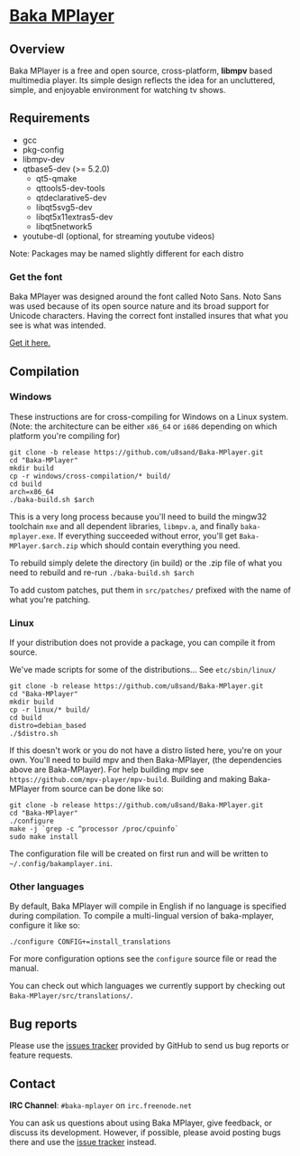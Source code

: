﻿# [Baka MPlayer](http://bakamplayer.u8sand.net)

## Overview

Baka MPlayer is a free and open source, cross-platform, **libmpv** based multimedia player.
Its simple design reflects the idea for an uncluttered, simple, and enjoyable environment for watching tv shows.

## Requirements

* gcc
* pkg-config
* libmpv-dev
* qtbase5-dev (>= 5.2.0)
  * qt5-qmake
  * qttools5-dev-tools
  * qtdeclarative5-dev
  * libqt5svg5-dev
  * libqt5x11extras5-dev
  * libqt5network5
* youtube-dl (optional, for streaming youtube videos)

Note: Packages may be named slightly different for each distro

### Get the font

Baka MPlayer was designed around the font called Noto Sans. Noto Sans was used because of its open source nature and its broad support for Unicode characters. Having the correct font installed insures that what you see is what was intended.

[Get it here.](https://www.google.com/get/noto/#sans)

## Compilation

### Windows

These instructions are for cross-compiling for Windows on a Linux system. (Note: the architecture can be either `x86_64` or `i686` depending on which platform you're compiling for)

    git clone -b release https://github.com/u8sand/Baka-MPlayer.git
    cd "Baka-MPlayer"
    mkdir build
    cp -r windows/cross-compilation/* build/
    cd build
    arch=x86_64
    ./baka-build.sh $arch

This is a very long process because you'll need to build the mingw32 toolchain `mxe` and all dependent libraries, `libmpv.a`, and finally `baka-mplayer.exe`. If everything succeeded without error, you'll get `Baka-MPlayer.$arch.zip` which should contain everything you need.

To rebuild simply delete the directory (in build) or the .zip file of what you need to rebuild and re-run `./baka-build.sh $arch`

To add custom patches, put them in `src/patches/` prefixed with the name of what you're patching.

### Linux

If your distribution does not provide a package, you can compile it from source.

We've made scripts for some of the distributions... See `etc/sbin/linux/`

    git clone -b release https://github.com/u8sand/Baka-MPlayer.git
    cd "Baka-MPlayer"
    mkdir build
    cp -r linux/* build/
    cd build
    distro=debian_based
    ./$distro.sh

If this doesn't work or you do not have a distro listed here, you're on your own. You'll need to build mpv and then Baka-MPlayer, (the dependencies above are Baka-MPlayer). For help building mpv see `https://github.com/mpv-player/mpv-build`. Building and making Baka-MPlayer from source can be done like so:

    git clone -b release https://github.com/u8sand/Baka-MPlayer.git
    cd "Baka-MPlayer"
    ./configure
    make -j `grep -c ^processor /proc/cpuinfo`
    sudo make install

The configuration file will be created on first run and will be written to `~/.config/bakamplayer.ini`.

### Other languages

By default, Baka MPlayer will compile in English if no language is specified during compilation. To compile a multi-lingual version of baka-mplayer, configure it like so:

    ./configure CONFIG+=install_translations

For more configuration options see the `configure` source file or read the manual.

You can check out which languages we currently support by checking out `Baka-MPlayer/src/translations/`.

## Bug reports

Please use the [issues tracker](https://github.com/u8sand/Baka-MPlayer/issues) provided by GitHub to send us bug reports or feature requests.

## Contact

**IRC Channel**: `#baka-mplayer` on `irc.freenode.net`

You can ask us questions about using Baka MPlayer, give feedback, or discuss its development.
However, if possible, please avoid posting bugs there and use the [issue tracker](https://github.com/u8sand/Baka-MPlayer/issues) instead.
